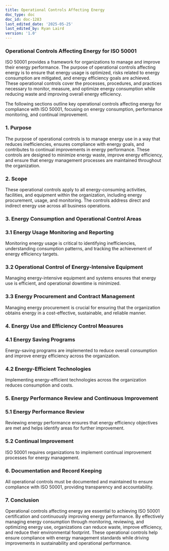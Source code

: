```yaml
---
title: Operational Controls Affecting Energy
doc_type: doc
doc_id: doc-1283
last_edited_date: '2025-05-25'
last_edited_by: Ryan Laird
version: '1.0'
---
```


### Operational Controls Affecting Energy for ISO 50001

ISO 50001 provides a framework for organizations to manage and improve their energy performance. The purpose of operational controls affecting energy is to ensure that energy usage is optimized, risks related to energy consumption are mitigated, and energy efficiency goals are achieved. These operational controls cover the processes, procedures, and practices necessary to monitor, measure, and optimize energy consumption while reducing waste and improving overall energy efficiency.

The following sections outline key operational controls affecting energy for compliance with ISO 50001, focusing on energy consumption, performance monitoring, and continual improvement.

<!-- Unsupported block type: divider -->

### 1. Purpose

The purpose of operational controls is to manage energy use in a way that reduces inefficiencies, ensures compliance with energy goals, and contributes to continual improvements in energy performance. These controls are designed to minimize energy waste, improve energy efficiency, and ensure that energy management processes are maintained throughout the organization.

<!-- Unsupported block type: divider -->

### 2. Scope

These operational controls apply to all energy-consuming activities, facilities, and equipment within the organization, including energy procurement, usage, and monitoring. The controls address direct and indirect energy use across all business operations.

<!-- Unsupported block type: divider -->

### 3. Energy Consumption and Operational Control Areas

### 3.1 Energy Usage Monitoring and Reporting

Monitoring energy usage is critical to identifying inefficiencies, understanding consumption patterns, and tracking the achievement of energy efficiency targets.

### 3.2 Operational Control of Energy-Intensive Equipment

Managing energy-intensive equipment and systems ensures that energy use is efficient, and operational downtime is minimized.

### 3.3 Energy Procurement and Contract Management

Managing energy procurement is crucial for ensuring that the organization obtains energy in a cost-effective, sustainable, and reliable manner.

<!-- Unsupported block type: divider -->

### 4. Energy Use and Efficiency Control Measures

### 4.1 Energy Saving Programs

Energy-saving programs are implemented to reduce overall consumption and improve energy efficiency across the organization.

### 4.2 Energy-Efficient Technologies

Implementing energy-efficient technologies across the organization reduces consumption and costs.

<!-- Unsupported block type: divider -->

### 5. Energy Performance Review and Continuous Improvement

### 5.1 Energy Performance Review

Reviewing energy performance ensures that energy efficiency objectives are met and helps identify areas for further improvement.

### 5.2 Continual Improvement

ISO 50001 requires organizations to implement continual improvement processes for energy management.

<!-- Unsupported block type: divider -->

### 6. Documentation and Record Keeping

All operational controls must be documented and maintained to ensure compliance with ISO 50001, providing transparency and accountability.

<!-- Unsupported block type: divider -->

### 7. Conclusion

Operational controls affecting energy are essential to achieving ISO 50001 certification and continuously improving energy performance. By effectively managing energy consumption through monitoring, reviewing, and optimizing energy use, organizations can reduce waste, improve efficiency, and reduce their environmental footprint. These operational controls help ensure compliance with energy management standards while driving improvements in sustainability and operational performance.
